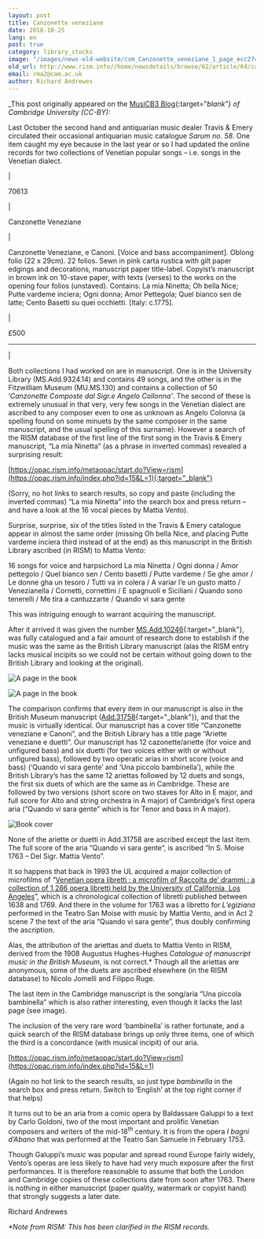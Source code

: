 ```yaml
---
layout: post
title: Canzonette veneziane
date: 2018-10-25
lang: en
post: true
category: library_stocks
image: "/images/news-old-website/csm_Canzonette_veneziane_1_page_ecc2748926.jpg"
old_url: http://www.rism.info//home/newsdetails/browse/62/article/64/canzonette-veneziane.html
email: rma2@cam.ac.uk
author: Richard Andrewes
---
```



_This post originally appeared on the [MusiCB3 Blog](https://musicb3.wordpress.com/2018/07/13/canzonette-veneziane/){:target="_blank"} of Cambridge University (CC-BY):_

Last October the second hand and antiquarian music dealer Travis & Emery circulated their occasional antiquarian music catalogue _Sarum no. 58_. One item caught my eye because in the last year or so I had updated the online records for two collections of Venetian popular songs – i.e. songs in the Venetian dialect.



|

70613

|

Canzonette Veneziane

|

Canzonette Veneziane, e Canoni. [Voice and bass accompaniment]. Oblong folio (22 x 29cm). 22 folios. Sewn in pink carta rustica with gilt paper edgings and decorations, manuscript paper title-label. Copyist’s manuscript in brown ink on 10-stave paper, with texts (verses) to the works on the opening four folios (unstaved). Contains: La mia Ninetta; Oh bella Nice; Putte vardeme inciera; Ogni donna; Amor Pettegola; Quel bianco sen de latte; Cento Basetti su quei occhietti. [Italy: c.1775].

|

£500



****

|




Both collections I had worked on are in manuscript. One is in the University Library (MS.Add.9324.14) and contains 49 songs, and the other is in the Fitzwilliam Museum (MU.MS.130) and contains a collection of 50 ‘_Canzonette Composte dal Sigr.e Angelo Collonna’_. The second of these is extremely unusual in that very, very few songs in the Venetian dialect are ascribed to any composer even to one as unknown as Angelo Colonna (a spelling found on some minuets by the same composer in the same manuscript, and the usual spelling of this surname). However a search of the RISM database of the first line of the first song in the Travis & Emery manuscript, “La mia Ninetta” (as a phrase in inverted commas) revealed a surprising result:

[https://opac.rism.info/metaopac/start.do?View=rism](https://opac.rism.info/index.php?id=15&L=1){:target="_blank"}

(Sorry, no hot links to search results, so copy and paste (including the inverted commas) “La mia Ninetta” into the search box and press return – and have a look at the 16 vocal pieces by Mattia Vento).

Surprise, surprise, six of the titles listed in the Travis & Emery catalogue appear in almost the same order (missing Oh bella Nice, and placing Putte vardeme inciera third instead of at the end) as this manuscript in the British Library ascribed (in RISM) to Mattia Vento:

16 songs for voice and harpsichord
La mia Ninetta / Ogni donna / Amor pettegolo / Quel bianco sen / Cento basetti / Putte vardeme / Se ghe amor / Le donne gha un tesoro / Tutti va in colera / A variar l’e un gusto matto / Venezianella / Cornetti, cornettini / E spagnuoli e Siciliani / Quando sono tenerelli / Me tira a cantuzzarte / Quando vi sara gente

This was intriguing enough to warrant acquiring the manuscript.

After it arrived it was given the number [MS.Add.10246](https://opac.rism.info/search?id=1001049539&View=rism&Language=en){:target="_blank"}, was fully catalogued and a fair amount of research done to establish if the music was the same as the British Library manuscript (alas the RISM entry lacks musical incipits so we could not be certain without going down to the British Library and looking at the original).

![A page in the book](http://rism.info/resources-old-website/news/Canzonette_veneziane_3_bookopen.png)

![A page in the book](http://rism.info/resources-old-website/news/Canzonette_veneziane_3_bookopen2.png)

The comparison confirms that every item in our manuscript is also in the British Museum manuscript ([Add.31758](https://opac.rism.info/search?id=1001049542&View=rism&Language=en){:target="_blank"}), and that the music is virtually identical. Our manuscript has a cover title “Canzonette veneziane e Canoni”, and the British Library has a title page “Ariette veneziane e duetti”. Our manuscript has 12 cazonette/ariette (for voice and unfigured bass) and six duetti (for two voices either with or without unfigured bass), followed by two operatic arias in short score (voice and bass) (‘Quando vi sara gente’ and ‘Una piccolo bambinella’), while the British Library’s has the same 12 ariettas followed by 12 duets and songs, the first six duets of which are the same as in Cambridge. These are followed by two versions (short score on two staves for Alto in E major, and full score for Alto and string orchestra in A major) of Cambridge’s first opera aria (“Quando vi sara gente” which is for Tenor and bass in A major).

![Book cover](http://rism.info/resources-old-website/news/Canzonette_veneziane_2_cover.jpg)

None of the ariette or duetti in Add.31758 are ascribed except the last item. The full score of the aria “Quando vi sara gente”, is ascribed “In S. Moise 1763 – Del Sigr. Mattia Vento”.

It so happens that back in 1993 the UL acquired a major collection of microfilms of “[Venetian opera libretti : a microfilm of Raccolta de’ drammi : a collection of 1,286 opera libretti held by the University of California, Los Angeles](http://idiscover.lib.cam.ac.uk/primo-explore/fulldisplay?docid=44CAM_ALMA21469817700003606&context=L&vid=44CAM_PROD&search_scope=SCOP_UL&tab=cam_lib_coll&lang=en_US)”, which is a chronological collection of libretti published between 1638 and 1769. And there in the volume for 1763 was a libretto for _L’egiziana_ performed in the Teatro San Moise with music by Mattia Vento, and in Act 2 scene 7 the text of the aria “Quando vi sara gente”, thus doubly confirming the ascription.

Alas, the attribution of the ariettas and duets to Mattia Vento in RISM, derived from the 1908 Augustus Hughes-Hughes _Catalogue of manuscript music in the British Museum_, is not correct.\* Though all the ariettas are anonymous, some of the duets are ascribed elsewhere (in the RISM database) to Nicolo Jomelli and Filippo Ruge.

The last item in the Cambridge manuscript is the song/aria “Una piccola bambinella” which is also rather interesting, even though it lacks the last page (see image).

The inclusion of the very rare word ‘bambinella’ is rather fortunate, and a quick search of the RISM database brings up only three items, one of which the third is a concordance (with musical incipit) of our aria.

[https://opac.rism.info/metaopac/start.do?View=rism](https://opac.rism.info/index.php?id=15&L=1)

(Again no hot link to the search results, so just type _bambinella_ in the search box and press return. Switch to ‘English’ at the top right corner if that helps)

It turns out to be an aria from a comic opera by Baldassare Galuppi to a text by Carlo Goldoni, two of the most important and prolific Venetian composers and writers of the mid-18<sup>th</sup> century. It is from the opera _I bagni d’Abano_ that was performed at the Teatro San Samuele in February 1753.

Though Galuppi’s music was popular and spread round Europe fairly widely, Vento’s operas are less likely to have had very much exposure after the first performances. It is therefore reasonable to assume that both the London and Cambridge copies of these collections date from soon after 1763. There is nothing in either manuscript (paper quality, watermark or copyist hand) that strongly suggests a later date.



Richard Andrewes

_\*Note from RISM: This has been clarified in the RISM records._



<script type="text/javascript">var switchTo5x=true;</script><script type="text/javascript" src="http://w.sharethis.com/button/buttons.js"></script><script type="text/javascript">stLight.options({publisher: "9b601438-1ce1-49d8-bfd7-9cff5df54c17", doNotHash: false, doNotCopy: false, hashAddressBar: false});</script>